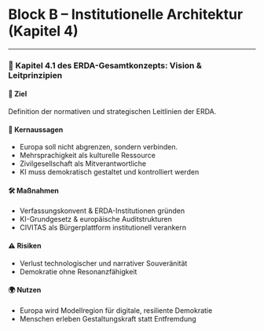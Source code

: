 # Block B – Institutionelle Architektur (Kapitel 4)

***

### 📘 Kapitel 4.1 des ERDA-Gesamtkonzepts: Vision & Leitprinzipien

#### 🎯 Ziel

Definition der normativen und strategischen Leitlinien der ERDA.

#### 🧭 Kernaussagen

* Europa soll nicht abgrenzen, sondern verbinden.
* Mehrsprachigkeit als kulturelle Ressource
* Zivilgesellschaft als Mitverantwortliche
* KI muss demokratisch gestaltet und kontrolliert werden

#### 🛠 Maßnahmen

* Verfassungskonvent & ERDA-Institutionen gründen
* KI-Grundgesetz & europäische Auditstrukturen
* CIVITAS als Bürgerplattform institutionell verankern

#### ⚠️ Risiken

* Verlust technologischer und narrativer Souveränität
* Demokratie ohne Resonanzfähigkeit

#### 🌍 Nutzen

* Europa wird Modellregion für digitale, resiliente Demokratie
* Menschen erleben Gestaltungskraft statt Entfremdung
